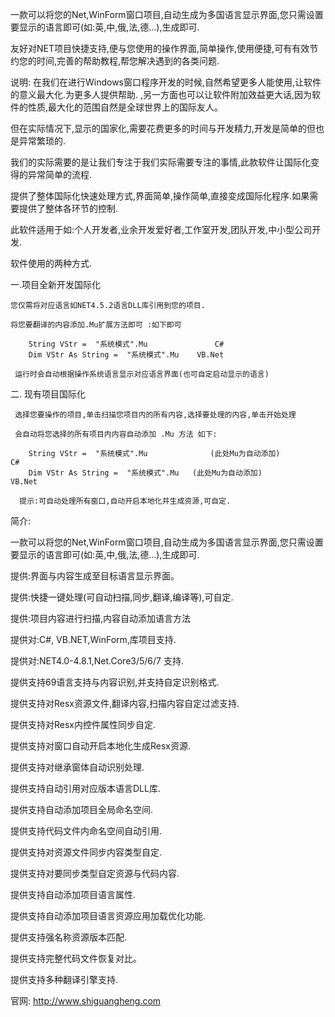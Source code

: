 一款可以将您的Net,WinForm窗口项目,自动生成为多国语言显示界面,您只需设置要显示的语言即可(如:英,中,俄,法,德...),生成即可.

友好对NET项目快捷支持,便与您使用的操作界面,简单操作,使用便捷,可有有效节约您的时间,完善的帮助教程,帮您解决遇到的各类问题.


说明: 
在我们在进行Windows窗口程序开发的时候,自然希望更多人能使用,让软件的意义最大化.为更多人提供帮助.
,另一方面也可以让软件附加效益更大话,因为软件的性质,最大化的范围自然是全球世界上的国际友人。

但在实际情况下,显示的国家化,需要花费更多的时间与开发精力,开发是简单的但也是异常繁琐的.

我们的实际需要的是让我们专注于我们实际需要专注的事情,此款软件让国际化变得的异常简单的流程.

提供了整体国际化快速处理方式,界面简单,操作简单,直接变成国际化程序.如果需要提供了整体各环节的控制.


此软件适用于如:个人开发者,业余开发爱好者,工作室开发,团队开发,中小型公司开发.


软件使用的两种方式.

一.项目全新开发国际化

    您仅需将对应语言如NET4.5.2语言DLL库引用到您的项目.
    
    将您要翻译的内容添加.Mu扩展方法即可 :如下即可

        String VStr =  "系统模式".Mu               C#
        Dim VStr As String =  "系统模式".Mu    VB.Net

     运行时会自动根据操作系统语言显示对应语言界面(也可自定启动显示的语言)


二. 现有项目国际化

     选择您要操作的项目,单击扫描您项目内的所有内容,选择要处理的内容,单击开始处理

     会自动将您选择的所有项目内内容自动添加 .Mu 方法 如下:
     
        String VStr =  "系统模式".Mu              (此处Mu为自动添加)               C#
        Dim VStr As String =  "系统模式".Mu   (此处Mu为自动添加)               VB.Net

      提示:可自动处理所有窗口,自动开启本地化并生成资源,可自定.



简介:

一款可以将您的Net,WinForm窗口项目,自动生成为多国语言显示界面,您只需设置要显示的语言即可(如:英,中,俄,法,德...),生成即可.

提供:界面与内容生成至目标语言显示界面。

提供:快捷一键处理(可自动扫描,同步,翻译,编译等),可自定.

提供:项目内容进行扫描,内容自动添加语言方法

提供对:C#, VB.NET,WinForm,库项目支持. 

提供对:NET4.0-4.8.1,Net.Core3/5/6/7 支持.

提供支持69语言支持与内容识别,并支持自定识别格式.

提供支持对Resx资源文件,翻译内容,扫描内容自定过滤支持.

提供支持对Resx内控件属性同步自定.

提供支持对窗口自动开启本地化生成Resx资源.

提供支持对继承窗体自动识别处理.

提供支持自动引用对应版本语言DLL库.

提供支持自动添加项目全局命名空间.

提供支持代码文件内命名空间自动引用.

提供支持对资源文件同步内容类型自定.

提供支持对要同步类型自定资源与代码内容.

提供支持自动添加项目语言属性.

提供支持自动添加项目语言资源应用加载优化功能.

提供支持强名称资源版本匹配.

提供支持完整代码文件恢复对比。

提供支持多种翻译引擎支持.



官网: 
http://www.shiguangheng.com
